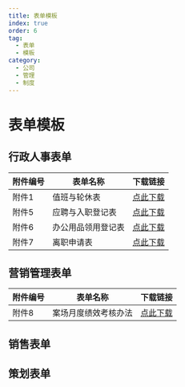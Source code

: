 ```yaml
---
title: 表单模板
index: true
order: 6
tag:
  - 表单
  - 模板
category:
  - 公司
  - 管理
  - 制度
---
```


# 表单模板

## 行政人事表单

| 附件编号 | 表单名称      | 下载链接                                                    |
| ---- | --------- | ------------------------------------------------------- |
| 附件1  | 值班与轮休表    | [点此下载](https://pan.811520.xyz/daoyi/附件1：值班与轮休表.xlsx)    |
| 附件5  | 应聘与入职登记表  | [点此下载](https://pan.811520.xyz/daoyi/附件5：应聘与入职登记表.docx)  |
| 附件6  | 办公用品领用登记表 | [点此下载](https://pan.811520.xyz/daoyi/附件6：办公用品领用登记表.xlsx) |
| 附件7  | 离职申请表     | [点此下载](https://pan.811520.xyz/daoyi/附件7：离职申请表.docx)     |

## 营销管理表单

| 附件编号 | 表单名称       | 下载链接                                                     |
| ---- | ---------- | -------------------------------------------------------- |
| 附件8  | 案场月度绩效考核办法 | [点此下载](https://pan.811520.xyz/daoyi/附件8：案场月度绩效考核办法.docx) |

## 销售表单


## 策划表单
